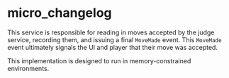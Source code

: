 # micro_changelog

This service is responsible for reading in moves accepted by 
the judge service, recording them, and issuing a final `MoveMade`
event.  This `MoveMade` event ultimately signals the UI and player
that their move was accepted.

This implementation is designed to run in memory-constrained environments.
